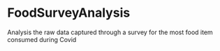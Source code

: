 # FoodSurveyAnalysis
Analysis the raw data captured through a survey for the most food item consumed during Covid
